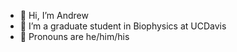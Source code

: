 - 👋 Hi, I’m Andrew
- 👀 I’m a graduate student in Biophysics at UCDavis
- 🌱 Pronouns are he/him/his

<!---
DillerH/DillerH is a ✨ special ✨ repository because its `README.md` (this file) appears on your GitHub profile.
You can click the Preview link to take a look at your changes.
--->
